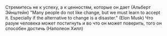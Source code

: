 Стремитесь не к успеху, а к ценностям, которые он дает​ (Альберт Эйнштейн)
"Many people do not like change, but we must learn to accept it. Especially if the alternative to change is a disaster." (Elon Musk)
Что разум человека может постигнуть и во что он может поверить, того он способен достичь (Наполеон Хилл)
